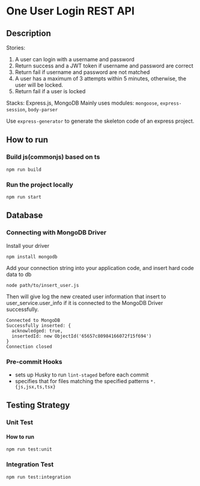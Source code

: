 # One User Login REST API

## Description

Stories:

1. A user can login with a username and password
2. Return success and a JWT token if username and password are correct
3. Return fail if username and password are not matched
4. A user has a maximum of 3 attempts within 5 minutes, otherwise, the user will be locked.
5. Return fail if a user is locked

Stacks: Express.js, MongoDB
Mainly uses modules: `mongoose`, `express-session`, `body-parser`

Use `express-generator` to generate the skeleton code of an express project.

## How to run

### Build js(commonjs) based on ts

```
npm run build
```

### Run the project locally

```
npm run start
```

## Database

### Connecting with MongoDB Driver

Install your driver

```
npm install mongodb
```

Add your connection string into your application code, and insert hard code data to db

```
node path/to/insert_user.js
```

Then will give log the new created user information that insert to user_service.user_info if it is connected to the MongoDB Driver successfully.

```
Connected to MongoDB
Successfully inserted: {
  acknowledged: true,
  insertedId: new ObjectId('65657c80984166072f15f694')
}
Connection closed
```

### Pre-commit Hooks

- sets up Husky to run `lint-staged` before each commit
- specifies that for files matching the specified patterns `*.{js,jsx,ts,tsx}`

## Testing Strategy

### Unit Test

#### How to run

```
npm run test:unit
```

### Integration Test

```
npm run test:integration
```
